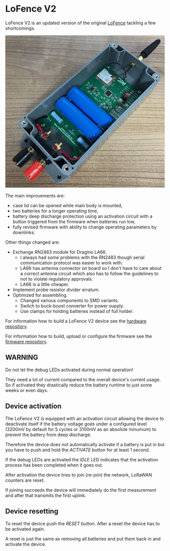 # LoFence V2

LoFence V2 is an updated version of the original [LoFence](https://github.com/kiu/lofence/) tackling a few shortcomings.

![LoFence V2 opened](assets/REV0.4_opened.jpeg)

The main improvements are:

- case lid can be opened while main body is mounted,
- two batteries for a longer operating time,
- battery deep discharge protection using an activation circuit with a button triggered from the firmware when batteries run low,
- fully revised firmware with ability to change operating parameters by downlinks.

Other things changed are:

- Exchange RN2483 module for Dragino LA66.
  - I always had some problems with the RN2483 though serial communication protocol was easier to work with.
  - LA66 has antenna connector on board so I don't have to care about a correct antenna circuit which also has to follow the guidelines to not to violate regulatory approvals.
  - LA66 is a little cheaper.
- Implement probe resistor divider erratum.
- Optimized for assembling.
  - Changed various components to SMD variants.
  - Switch to buck-boost converter for power supply.
  - Use clamps for holding batteries instead of full holder.

For information how to build a LoFence V2 device see the [hardware repository](https://github.com/Alex9779/LoFence_Hardware).

For information how to build, upload or configure the firmware see the [firmware repository](https://github.com/Alex9779/LoFence_Firmware).

## WARNING

Do not let the debug LEDs activated during normal operation!

They need a lot of current compared to the overall device's current usage. So if activated they drastically reduce the battery runtime to just some weeks or even days.

## Device activation

The LoFence V2 is equipped with an activation circuit allowing the device to deactivate itself if the battery voltage goes under a configured level (3200mV by default for 5 cycles or 3100mV as an absolute minumum) to prevent the battery from deep discharge.

Therefore the device does not automatically activate if a battery is put in but you have to push and hold the *ACTIVATE* button for at least 1 second.

If the debug LEDs are activated the *IDLE* LED indicates that the activation process has been completed when it goes out.

After activation the device tries to join (re-join) the network, LoRaWAN counters are reset.

If joining succeeds the device will immediately do the first measurement and after that transmits the first uplink.

## Device resetting

To reset the device push the *RESET* button. After a reset the device has to be activated again.

A reset is just the same as removing all batteries and put them back in and activate the device.
